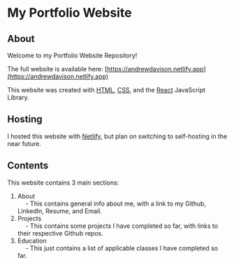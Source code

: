 # My Portfolio Website

## About
Welcome to my Portfolio Website Repository!

The full website is available here: [https://andrewdavison.netlify.app](https://andrewdavison.netlify.app) 

This website was created with [HTML](https://developer.mozilla.org/en-US/docs/Web/HTML), [CSS](https://developer.mozilla.org/en-US/docs/Web/CSS), and the [React](https://react.dev/) JavaScript Library.

## Hosting
I hosted this website with [Netlify](https://www.netlify.com/), but plan on switching to self-hosting in the near future.

## Contents
This website contains 3 main sections:
1. About\
&emsp; - This contains general info about me, with a link to my Github, LinkedIn, Resume, and Email.
2. Projects\
&emsp; - This contains some projects I have completed so far, with links to their respective Github repos.
3. Education\
&emsp; - This just contains a list of applicable classes I have completed so far.
